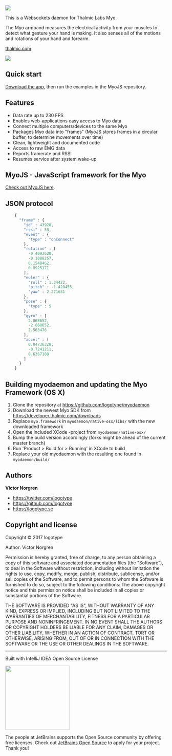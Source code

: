 <img src="https://logotype.se/myo/logo_daemon.png">

This is a Websockets daemon for Thalmic Labs Myo.

The Myo armband measures the electrical activity from your muscles to detect what gesture your hand is making. It also senses all of the motions and rotations of your hand and forearm.

[thalmic.com](http://www.thalmic.com)

<img src="https://logotype.se/myo/myodaemon.png?v4">

Quick start
-----------

[Download the app](https://github.com/logotype/myodaemon/blob/master/build/myodaemon.zip?raw=true), then run the examples in the MyoJS repository.

Features
-----------

+ Data rate up to 230 FPS
+ Enables web-applications easy access to Myo data
+ Connect multiple computers/devices to the same Myo
+ Packages Myo data into "frames" (MyoJS stores frames in a circular buffer, to determine movements over time)
+ Clean, lightweight and documented code
+ Access to raw EMG data
+ Reports framerate and RSSI
+ Resumes service after system wake-up

MyoJS - JavaScript framework for the Myo
-----------

[Check out MyoJS here](https://github.com/logotype/MyoJS).


JSON protocol
--------

```javascript
    {
      "frame" : {
        "id" : 43928,
        "rssi" : 53,
        "event" : {
          "type" : "onConnect"
        },
        "rotation" : [
          -0.4093628,
          -0.1088257,
          0.1548462,
          0.8925171
        ],
        "euler" : {
          "roll" : 1.34422,
          "pitch" : -1.428455,
          "yaw" : 2.271631
        },
        "pose" : {
          "type" : 5
        },
        "gyro" : [
          2.868652,
          -2.868652,
          2.563476
        ],
        "accel" : [
          0.04736328,
          -0.7241211,
          0.6367188
        ]
      }
    }
```

Building myodaemon and updating the Myo Framework (OS X)
--------------------------------------------------------

1. Clone the repository at https://github.com/logotype/myodaemon
2. Download the newest Myo SDK from https://developer.thalmic.com/downloads
3. Replace ```myo.framework``` in ```myodaemon/native-osx/libs/``` with the new downloaded framework
4. Open the included XCode -project from ```myodaemon/native-osx/```
5. Bump the build version accordingly (forks might be ahead of the current master branch)
6. Run 'Product > Build for > Running' in XCode to build
7. Replace your old myodaemon with the resulting one found in ```myodaemon/build/```


Authors
-------

**Victor Norgren**

+ https://twitter.com/logotype
+ https://github.com/logotype
+ https://logotype.se


Copyright and license
---------------------

Copyright © 2017 logotype

Author: Victor Norgren

Permission is hereby granted, free of charge, to any person obtaining a copy
of this software and associated documentation files (the "Software"), to
deal in the Software without restriction, including without limitation the
rights to use, copy, modify, merge, publish, distribute, sublicense, and/or
sell copies of the Software, and to permit persons to whom the Software is
furnished to do so, subject to the following conditions:  The above copyright
notice and this permission notice shall be included in all copies or
substantial portions of the Software.

THE SOFTWARE IS PROVIDED "AS IS", WITHOUT WARRANTY OF ANY KIND, EXPRESS OR
IMPLIED, INCLUDING BUT NOT LIMITED TO THE WARRANTIES OF MERCHANTABILITY,
FITNESS FOR A PARTICULAR PURPOSE AND NONINFRINGEMENT. IN NO EVENT SHALL THE
AUTHORS OR COPYRIGHT HOLDERS BE LIABLE FOR ANY CLAIM, DAMAGES OR OTHER
LIABILITY, WHETHER IN AN ACTION OF CONTRACT, TORT OR OTHERWISE, ARISING FROM,
OUT OF OR IN CONNECTION WITH THE SOFTWARE OR THE USE OR OTHER DEALINGS
IN THE SOFTWARE.

--------------------------
Built with IntelliJ IDEA Open Source License

<a href="https://www.jetbrains.com/buy/opensource/"><img src="https://s3-ap-southeast-1.amazonaws.com/www.logotype.se/assets/logo-text.svg" width="200"></a>

The people at JetBrains supports the Open Source community by offering free licenses. Check out <a href="https://www.jetbrains.com/buy/opensource/">JetBrains Open Source</a> to apply for your project. Thank you!
